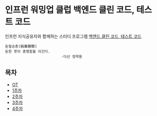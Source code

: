 # 인프런 워밍업 클럽 백엔드 클린 코드, 테스트 코드

인프런 지식공유자와 함께하는 스터디 프로그램
[백엔드 클린 코드, 테스트 코드](https://www.inflearn.com/course/offline/warmup-club-3-be-code)

```
둔필승총(鈍筆勝聰)
둔한 붓이 총명함을 이긴다.
                          -다산 정약용
```

## 목차

-   [OT](./ot.md)
-   [1주차](./1주차.md)
-   [2주차](./2주차.md)
-   [3주차](./3주차.md)
-   [4주차](./4주차.md)
